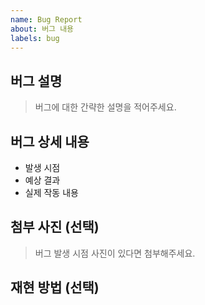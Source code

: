 ```yaml
---
name: Bug Report
about: 버그 내용
labels: bug
---
```


## 버그 설명

> 버그에 대한 간략한 설명을 적어주세요.

## 버그 상세 내용

- 발생 시점
- 예상 결과
- 실제 작동 내용

## 첨부 사진 (선택)

> 버그 발생 시점 사진이 있다면 첨부해주세요.

## 재현 방법 (선택)
